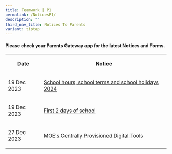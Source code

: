 ```yaml
---
title: Teamwork | P1
permalink: /NoticesP1/
description: ""
third_nav_title: Notices To Parents
variant: tiptap
---
```

<h4>Please check your <strong>Parents Gateway</strong> app for the latest Notices and Forms.</h4><table><tbody><tr><th rowspan="1" colspan="1"><p>Date</p></th><th rowspan="1" colspan="1"><p>Notice</p></th></tr><tr><td rowspan="1" colspan="1"><p>19 Dec 2023</p></td><td rowspan="1" colspan="1"><p><a href="/files/Letter to parents/Term 1/001a_School_Hours__School_Terms_and_Holidays_for_2024.pdf" rel="noopener noreferrer nofollow" target="_blank">School hours, school terms and school holidays 2024</a></p></td></tr><tr><td rowspan="1" colspan="1"><p>19 Dec 2023</p></td><td rowspan="1" colspan="1"><p><a href="/files/Letter to parents/Term 1/002a_For_P1_first_2_days_of_school.pdf" rel="noopener noreferrer nofollow" target="_blank">First 2 days of school</a></p></td></tr><tr><td rowspan="1" colspan="1"><p>27 Dec 2023</p></td><td rowspan="1" colspan="1"><p><a href="/files/Letter to parents/Term 1/009_MOE_centrally_provisioned_digital_tools.pdf" rel="noopener noreferrer nofollow" target="_blank">MOE's Centrally Provisioned Digital Tools</a></p></td></tr></tbody></table><p></p><p></p>